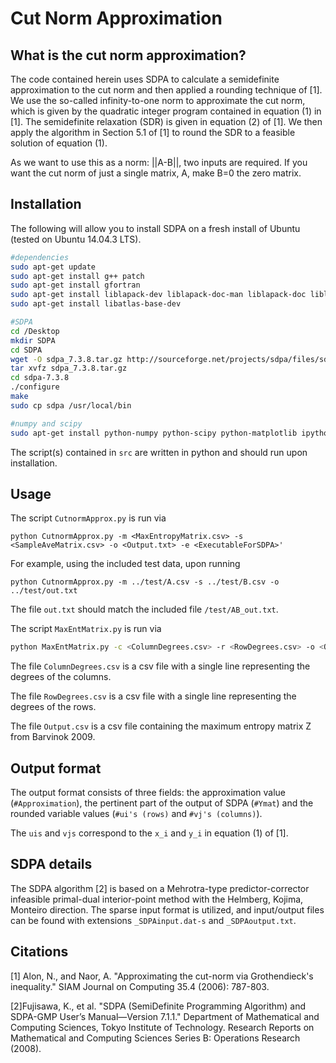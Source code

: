 # Cut Norm Approximation #

## What is the cut norm approximation? ##
The code contained herein uses SDPA to calculate a semidefinite approximation to the cut norm and then applied a rounding technique of [1]. We use the so-called infinity-to-one norm to approximate the cut norm, which is given by the quadratic integer program contained in equation (1) in [1]. The semidefinite relaxation (SDR) is given in equation (2) of [1]. We then apply the algorithm in Section 5.1 of [1] to round the SDR to a feasible solution of equation (1).

As we want to use this as a norm: ||A-B||, two inputs are required. If you want the cut norm of just a single matrix, A, make B=0 the zero matrix.

## Installation ##
The following will allow you to install SDPA on a fresh install of Ubuntu (tested on Ubuntu 14.04.3 LTS).
```bash
#dependencies
sudo apt-get update
sudo apt-get install g++ patch
sudo apt-get install gfortran
sudo apt-get install liblapack-dev liblapack-doc-man liblapack-doc liblapack-pic liblapack3 liblapack-test liblapack3gf liblapacke liblapacke-dev
sudo apt-get install libatlas-base-dev

#SDPA
cd /Desktop
mkdir SDPA
cd SDPA
wget -O sdpa_7.3.8.tar.gz http://sourceforge.net/projects/sdpa/files/sdpa/sdpa_7.3.8.tar.gz/download
tar xvfz sdpa_7.3.8.tar.gz
cd sdpa-7.3.8
./configure
make
sudo cp sdpa /usr/local/bin

#numpy and scipy
sudo apt-get install python-numpy python-scipy python-matplotlib ipython ipython-notebook python-pandas python-sympy python-nose
```

The script(s) contained in ``src`` are written in python and should run upon installation.

## Usage ##
The script ``CutnormApprox.py`` is run via
```
python CutnormApprox.py -m <MaxEntropyMatrix.csv> -s <SampleAveMatrix.csv> -o <Output.txt> -e <ExecutableForSDPA>'
```

For example, using the included test data, upon running
```
python CutnormApprox.py -m ../test/A.csv -s ../test/B.csv -o ../test/out.txt
```

The file ``out.txt`` should match the included file ``/test/AB_out.txt``.

The script ``MaxEntMatrix.py`` is run via
```bash
python MaxEntMatrix.py -c <ColumnDegrees.csv> -r <RowDegrees.csv> -o <Output.csv> -e <ExecutableForSDPA>
```

The file ``ColumnDegrees.csv`` is a csv file with a single line representing the degrees of the columns.

The file ``RowDegrees.csv`` is a csv file with a single line representing the degrees of the rows.

The file ``Output.csv`` is a csv file containing the maximum entropy matrix Z from Barvinok 2009.

## Output format ##
The output format consists of three fields: the approximation value (``#Approximation``), the pertinent part of the output of SDPA (``#Ymat``) and the rounded variable values (``#ui's (rows)`` and ``#vj's (columns)``).

The ``uis`` and ``vjs`` correspond to the ``x_i`` and ``y_i`` in equation (1) of [1].

## SDPA details ##
The SDPA algorithm [2] is based on a Mehrotra-type predictor-corrector infeasible primal-dual interior-point method with the Helmberg, Kojima, Monteiro direction. The sparse input format is utilized, and input/output files can be found with extensions ``_SDPAinput.dat-s`` and ``_SDPAoutput.txt``.


## Citations ##
[1] Alon, N., and Naor, A. "Approximating the cut-norm via Grothendieck's inequality." SIAM Journal on Computing 35.4 (2006): 787-803.

[2]Fujisawa, K., et al. "SDPA (SemiDefinite Programming Algorithm) and SDPA-GMP User’s Manual—Version 7.1.1." Department of Mathematical and Computing Sciences, Tokyo Institute of Technology. Research Reports on Mathematical and Computing Sciences Series B: Operations Research (2008).